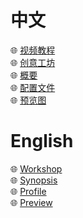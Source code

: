 # 中文
🌐  [视频教程](https://www.bilibili.com/video/BV1qy4y1u7hr)  
🌐  [创意工坊](https://steamcommunity.com/sharedfiles/filedetails/?id=2513556254)  
🌐  [概要](https://github.com/S1mpleTAT/Dayz-OnlineRewards/tree/chinese)  
🌐  [配置文件](https://github.com/S1mpleTAT/Dayz-OnlineRewards/tree/chinese/%E9%85%8D%E7%BD%AE%E6%96%87%E4%BB%B6)  
🌐  [预览图](https://github.com/S1mpleTAT/Dayz-OnlineRewards/tree/chinese/%E9%A2%84%E8%A7%88%E5%9B%BE)

# English
🌐  [Workshop](https://steamcommunity.com/sharedfiles/filedetails/?id=2513556254)  
🌐  [Synopsis](https://github.com/S1mpleTAT/Dayz-OnlineRewards/tree/english)  
🌐  [Profile](https://github.com/S1mpleTAT/Dayz-OnlineRewards/tree/english/Profile)  
🌐  [Preview](https://github.com/S1mpleTAT/Dayz-OnlineRewards/tree/english/Preview)